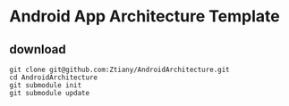 # Android App Architecture Template

## download

```shell
git clone git@github.com:Ztiany/AndroidArchitecture.git
cd AndroidArchitecture
git submodule init
git submodule update
```
